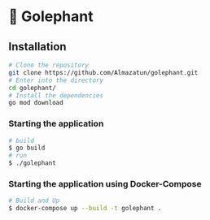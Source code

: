 # 🦕 Golephant

## Installation
```bash
# Clone the repository
git clone https://github.com/Almazatun/golephant.git
# Enter into the directory
cd golephant/
# Install the dependencies
go mod download
```

### Starting the application

```bash
# build
$ go build
# run
$ ./golephant
```

### Starting the application using Docker-Compose

```bash
# Build and Up
$ docker-compose up --build -t golephant .
```



